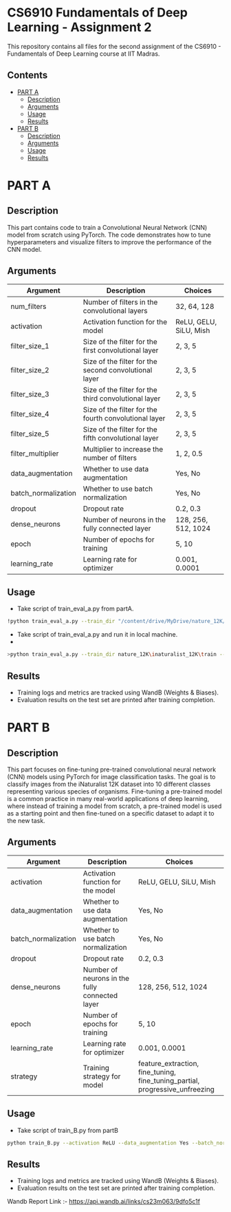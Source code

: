 # CS6910 Fundamentals of Deep Learning - Assignment 2

This repository contains all files for the second assignment of the CS6910 - Fundamentals of Deep Learning course at IIT Madras.

## Contents

- [PART A](#part-a)  
  - [Description](#description)  
  - [Arguments](#arguments)  
  - [Usage](#usage)  
  - [Results](#results)  
- [PART B](#part-b)  
  - [Description](#description-1)  
  - [Arguments](#arguments-1)  
  - [Usage](#usage-1)  
  - [Results](#results-1)  

# PART A

## Description

This part contains code to train a Convolutional Neural Network (CNN) model from scratch using PyTorch. The code demonstrates how to tune hyperparameters and visualize filters to improve the performance of the CNN model.

## Arguments
| Argument             | Description                                                | Choices                                                  |
|----------------------|------------------------------------------------------------|----------------------------------------------------------|
| num_filters          | Number of filters in the convolutional layers              | 32, 64, 128                                              |
| activation           | Activation function for the model                          | ReLU, GELU, SiLU, Mish                                   |
| filter_size_1        | Size of the filter for the first convolutional layer       | 2, 3, 5                                                  |
| filter_size_2        | Size of the filter for the second convolutional layer      | 2, 3, 5                                                  |
| filter_size_3        | Size of the filter for the third convolutional layer       | 2, 3, 5                                                  |
| filter_size_4        | Size of the filter for the fourth convolutional layer      | 2, 3, 5                                                  |
| filter_size_5        | Size of the filter for the fifth convolutional layer       | 2, 3, 5                                                  |
| filter_multiplier    | Multiplier to increase the number of filters               | 1, 2, 0.5                                                |
| data_augmentation    | Whether to use data augmentation                           | Yes, No                                                  |
| batch_normalization  | Whether to use batch normalization                         | Yes, No                                                  |
| dropout              | Dropout rate                                               | 0.2, 0.3                                                 |
| dense_neurons        | Number of neurons in the fully connected layer             | 128, 256, 512, 1024                                      |
| epoch                | Number of epochs for training                              | 5, 10                                                    |
| learning_rate        | Learning rate for optimizer                                | 0.001, 0.0001                                            |

## Usage
- Take script of train_eval_a.py from partA.
  
```bash
!python train_eval_a.py --train_dir "/content/drive/MyDrive/nature_12K/inaturalist_12K/train" --test_dir "/content/drive/MyDrive/nature_12K/inaturalist_12K/val" --num_filters 64 --filter_size_1 3 --filter_size_2 3 --filter_size_3 3 --filter_size_4 3 --filter_size_5 3 --activation SiLU --dense_neurons 1024 --dropout 0.3 --batch_norm Yes --filter_multiplier 1 --learning_rate 0.001 --epochs 20 --data_augmentation Yes
```
- Take script of train_eval_a.py and run it in local machine.
- 
```bash
>python train_eval_a.py --train_dir nature_12K\inaturalist_12K\train --test_dir nature_12K\inaturalist_12K\val --num_filters 64 --filter_size_1 3 --filter_size_2 3 --filter_size_3 3 --filter_size_4 3 --filter_size_5 3 --activation SiLU --dense_neurons 1024 --dropout 0.3 --batch_norm Yes --filter_multiplier 1 --learning_rate 0.001 --epochs 20 --data_augmentation Yes
```


## Results
- Training logs and metrics are tracked using WandB (Weights & Biases).
- Evaluation results on the test set are printed after training completion.
  
# PART B

## Description
This part focuses on fine-tuning pre-trained convolutional neural network (CNN) models using PyTorch for image classification tasks. The goal is to classify images from the iNaturalist 12K dataset into 10 different classes representing various species of organisms. Fine-tuning a pre-trained model is a common practice in many real-world applications of deep learning, where instead of training a model from scratch, a pre-trained model is used as a starting point and then fine-tuned on a specific dataset to adapt it to the new task.

## Arguments
| Argument             | Description                                                | Choices                               |
|----------------------|------------------------------------------------------------|---------------------------------------|
| activation           | Activation function for the model                          | ReLU, GELU, SiLU, Mish                |
| data_augmentation    | Whether to use data augmentation                           | Yes, No                               |
| batch_normalization  | Whether to use batch normalization                         | Yes, No                               |
| dropout              | Dropout rate                                               | 0.2, 0.3                              |
| dense_neurons        | Number of neurons in the fully connected layer             | 128, 256, 512, 1024                   |
| epoch                | Number of epochs for training                              | 5, 10                                 |
| learning_rate        | Learning rate for optimizer                                | 0.001, 0.0001                         |
| strategy             | Training strategy for model                                | feature_extraction, fine_tuning, fine_tuning_partial, progressive_unfreezing |


## Usage
- Take script of train_B.py from partB
```bash
python train_B.py --activation ReLU --data_augmentation Yes --batch_normalization Yes --dropout 0.2 --dense_neurons 512 --epoch 10 --learning_rate 0.0001 --strategy fine_tuning
```
## Results
- Training logs and metrics are tracked using WandB (Weights & Biases).
- Evaluation results on the test set are printed after training completion.

Wandb Report Link :- https://api.wandb.ai/links/cs23m063/9dfo5c1f

